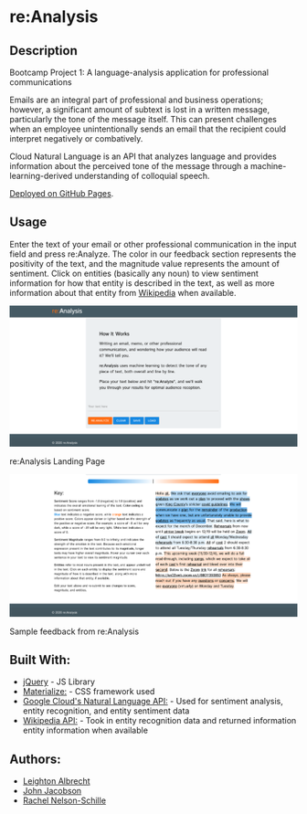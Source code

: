 # re:Analysis

## Description

Bootcamp Project 1: A language-analysis application for professional communications

Emails are an integral part of professional and business operations; however, a significant amount of subtext is lost in a written message, particularly the tone of the message itself. This can present challenges when an employee unintentionally sends an email that the recipient could interpret negatively or combatively.

Cloud Natural Language is an API that analyzes language and provides information about the perceived tone of the message through a machine-learning-derived understanding of colloquial speech.

[Deployed on GitHub Pages](https://lbalbrecht.github.io/pro-communication-analysis/).


## Usage

Enter the text of your email or other professional communication in the input field and press re:Analyze. The color in our feedback section represents the positivity of the text, and the magnitude value represents the amount of sentiment. Click on entities (basically any noun) to view sentiment information for how that entity is described in the text, as well as more information about that entity from [Wikipedia](https://wikipedia.org) when available.

![re:Analysis Landing Page](assets/Screenshots/landing-page.png?raw=true "Landing Page")

re:Analysis Landing Page

![re:Analysis Sample Feedback](assets/Screenshots/sample-response.png?raw=true "Sample Feedback")

Sample feedback from re:Analysis

## Built With:

* [jQuery](https://jquery.com/) - JS Library
* [Materialize:](https://materializecss.com/getting-started.html) - CSS framework used
* [Google Cloud's Natural Language API:](https://cloud.google.com/natural-language) - Used for sentiment analysis, entity recognition, and entity sentiment data
* [Wikipedia API:](https://www.mediawiki.org/wiki/API:Main_page) - Took in entity recognition data and returned information entity information when available

## Authors: 

* [Leighton Albrecht](https://github.com/lbalbrecht)
* [John Jacobson](https://github.com/JohnDJake)
* [Rachel Nelson-Schille](https://github.com/RachelNS)
